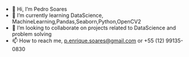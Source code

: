- 👋 Hi, I’m Pedro Soares
- 🌱 I’m currently learning DataScience, MachineLearning,Pandas,Seaborn,Python,OpenCV2
- 💞️ I’m looking to collaborate on projects related to DataScience and problem solving
- 📫 How to reach me, p.enrique.soares@gmail.com or +55 (12) 99135-0830

<!---
pedroesoares/pedroesoares is a ✨ special ✨ repository because its `README.md` (this file) appears on your GitHub profile.
You can click the Preview link to take a look at your changes.
--->
